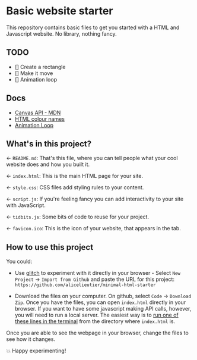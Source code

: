 # Basic website starter

This repository contains basic files to get you started with a HTML and Javascript website. No library, nothing fancy.

## TODO

- [] Create a rectangle
- [] Make it move
- [] Animation loop


## Docs

- [Canvas API - MDN](https://developer.mozilla.org/en-US/docs/Web/API/Canvas_API)
- [HTML colour names](https://htmlcolorcodes.com/color-names/)
- [Animation Loop](https://developer.mozilla.org/en-US/docs/Web/API/window/requestAnimationFrame)


## What's in this project?
← `README.md`: That's this file, where you can tell people what your cool website does and how you built it.

← `index.html`: This is the main HTML page for your site.

← `style.css`: CSS files add styling rules to your content.

← `script.js`: If you're feeling fancy you can add interactivity to your site with JavaScript.

← `tidbits.js`: Some bits of code to reuse for your project.

← `favicon.ico`: This is the icon of your website, that appears in the tab.

## How to use this project

You could:

* Use [glitch](https://glitch.com/) to experiment with it directly in your browser - Select `New Project` -> `Import from Github` and paste the URL for this project: `https://github.com/alicelieutier/minimal-html-starter`

* Download the files on your computer. On github, select `Code` -> `Download Zip`. Once you have the files, you can open `index.html` directly in your browser. If you want to have some javascript making API calls, however, you will need to run a local server. The easiest way is to [run one of these lines in the terminal](https://gist.github.com/willurd/5720255) from the directory where `index.html` is.

Once you are able to see the webpage in your browser, change the files to see how it changes.

💥 Happy experimenting!
